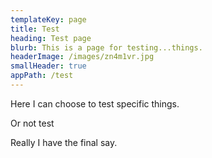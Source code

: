 ```yaml
---
templateKey: page
title: Test
heading: Test page
blurb: This is a page for testing...things.
headerImage: /images/zn4m1vr.jpg
smallHeader: true
appPath: /test
---
```

Here I can choose to test specific things.

Or not test

Really I have the final say.
